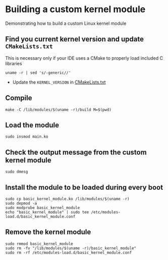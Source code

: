 # Building a custom kernel module

Demonstrating how to build a custom Linux kernel module

## Find you current kernel version and update `CMakeLists.txt`

This is necessary only if your IDE uses a CMake to properly load included C libraries

```shell
uname -r | sed 's/-generic//'
```

* Update the `KERNEL_VERSION` in [CMakeLists.txt](./CMakeLists.txt)

## Compile

```shell
make -C /lib/modules/$(uname -r)/build M=$(pwd)
```

## Load the module

```shell
sudo insmod main.ko
```

## Check the output message from the custom kernel module

```shell
sudo dmesg
```

## Install the module to be loaded during every boot

```shell
sudo cp basic_kernel_module.ko /lib/modules/$(uname -r)
sudo depmod -a
sudo modprobe basic_kernel_module
echo "basic_kernel_module" | sudo tee /etc/modules-load.d/basic_kernel_module.conf
```

## Remove the kernel module

```shell
sudo rmmod basic_kernel_module
sudo rm -fv "/lib/modules/$(uname -r)/basic_kernel_module"
sudo rm -rf /etc/modules-load.d/basic_kernel_module.conf
```
